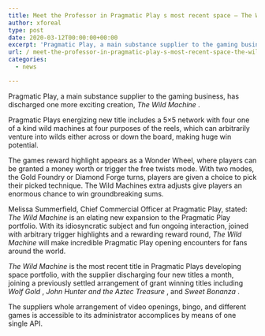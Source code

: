 ```yaml
---
title: Meet the Professor in Pragmatic Play s most recent space — The Wild Machine
author: xforeal 
type: post
date: 2020-03-12T00:00:00+00:00
excerpt: 'Pragmatic Play, a main substance supplier to the gaming business, has discharged one more exciting creation, The Wild Machine '
url: / meet-the-professor-in-pragmatic-play-s-most-recent-space-the-wild-machine/
categories:
  - news

---
```

Pragmatic Play, a main substance supplier to the gaming business, has discharged one more exciting creation, _The Wild Machine_ . 

Pragmatic Plays energizing new title includes a 5&#215;5 network with four one of a kind wild machines at four purposes of the reels, which can arbitrarily venture into wilds either across or down the board, making huge win potential. 

The games reward highlight appears as a Wonder Wheel, where players can be granted a money worth or trigger the free twists mode. With two modes, the Gold Foundry or Diamond Forge turns, players are given a choice to pick their picked technique. The Wild Machines extra adjusts give players an enormous chance to win groundbreaking sums. 

Melissa Summerfield, Chief Commercial Officer at Pragmatic Play, stated: _The Wild Machine_ is an elating new expansion to the Pragmatic Play portfolio. With its idiosyncratic subject and fun ongoing interaction, joined with arbitrary trigger highlights and a rewarding reward round, _The Wild Machine_ will make incredible Pragmatic Play opening encounters for fans around the world. 

_The Wild Machine_ is the most recent title in Pragmatic Plays developing space portfolio, with the supplier discharging four new titles a month, joining a previously settled arrangement of grant winning titles including _Wolf Gold_ , _John Hunter and the Aztec Treasure_ , and _Sweet Bonanza_ . 

The suppliers whole arrangement of video openings, bingo, and different games is accessible to its administrator accomplices by means of one single API.